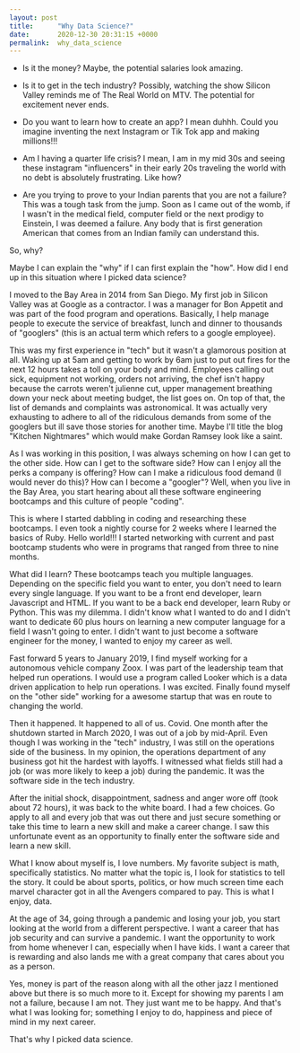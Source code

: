 ```yaml
---
layout: post
title:      "Why Data Science?"
date:       2020-12-30 20:31:15 +0000
permalink:  why_data_science
---
```



* Is it the money? Maybe, the potential salaries look amazing.

* Is it to get in the tech industry? Possibly,  watching the show Silicon Valley  reminds me of The Real World on MTV. The potential for excitement never ends. 

* Do you want to learn how to create an app? I mean duhhh. Could you imagine inventing the next Instagram or Tik Tok app and making millions!!!

* Am I having a quarter life crisis? I mean, I am in my mid 30s and seeing these instagram "influencers" in their early 20s traveling the world with no debt is absolutely frustrating. Like how?

* Are you trying to prove to your Indian parents that you are not a failure? This was a tough task from the jump. Soon as I came out of the womb,  if I wasn't in the medical field, computer field or the next prodigy to Einstein, I was deemed a failure.  Any body that is first generation American that comes from an Indian family can understand this. 


So, why? 

Maybe I can explain the "why" if I can first explain the "how". How did I end up in this situation where I picked data science?

I moved to the Bay Area in 2014 from San Diego. My first job in Silicon Valley was at Google as a contractor. I was a manager for Bon Appetit and was part of the food program and operations.  Basically, I help manage people to execute the service of breakfast, lunch and dinner to thousands of "googlers" (this is an actual term which refers to a google employee).

This was my first experience in "tech" but it wasn't a glamorous position at all. Waking up at 5am and getting to work by 6am just to put out fires for the next 12 hours takes a toll on your body and mind. Employees calling out sick, equipment not working, orders not arriving, the chef isn't happy because the carrots weren't julienne cut, upper management breathing down your neck about meeting budget, the list goes on. On top of that, the list of demands and complaints was astronomical.  It was actually very exhausting to adhere to all of the ridiculous demands from some of the googlers but ill save those stories for another time. Maybe I'll title the blog "Kitchen Nightmares" which would make Gordan Ramsey look like a saint.

As I was working in this position, I was always scheming on how I can get to the other side. How can I get to the software side? How can I enjoy all the perks a company is offering? How can I make a ridiculous food demand (I would never do this)? How can I become a "googler"? Well, when you live in the Bay Area, you start hearing about all these software engineering bootcamps and this culture of people "coding". 

This is where I started dabbling in coding and researching these bootcamps. I even took a nightly course for 2 weeks where I learned the basics of Ruby. Hello world!!! I started networking with current and past bootcamp students who were in programs that ranged from three to nine months. 

What did I learn? These bootcamps teach you multiple languages. Depending on the specific field you want to enter, you don't need to learn every single language. If you want to be a front end developer, learn Javascript and HTML. If you want to be a back end developer, learn Ruby or Python. This was my dilemma. I didn't know what I wanted to do and I didn't want to dedicate 60 plus hours on learning a new computer language for a field I wasn't going to enter. I didn't want to just become a software engineer for the money, I wanted to enjoy my career as well. 

Fast forward 5 years to January 2019, I find myself working for a autonomous vehicle company Zoox. I was part of the leadership team that helped run operations. I would use a program called Looker which is a data driven application to help run operations. I was excited. Finally found myself on the "other side" working for a awesome startup that was en route to changing the world. 

Then it happened. It happened to all of us. Covid. One month after the shutdown started in March 2020, I was out of a job by mid-April. Even though I was working in the "tech" industry, I was still on the operations side of the business. In my opinion, the operations department of any business got hit the hardest with layoffs. I witnessed what fields still had a job (or was more likely to keep a job) during the pandemic. It was the software side in the tech industry. 

After the initial shock, disappointment, sadness and anger wore off (took about 72 hours), it was back to the white board. I had a few choices. Go apply to all and every job that was out there and just secure something or take this time to learn a new skill and make a career change. I saw this unfortunate event as an opportunity to finally enter the software side and learn a new skill. 

What I know about myself is, I love numbers. My favorite subject is math, specifically statistics. No matter what the topic is, I look for statistics to tell the story. It could be about sports, politics, or how much screen time each marvel character got in all the Avengers compared to pay. This is what I enjoy, data. 

At the age of 34, going through a pandemic and losing your job, you start looking at the world from a different perspective. I want a career that has job security and can survive a pandemic. I want the opportunity to work from home whenever I can, especially when I have kids. I want a career that is rewarding and also lands me with a great company that cares about you as a person. 

Yes, money is part of the reason along with all the other jazz I mentioned above but there is so much more to it. Except for showing my parents I am not a failure, because I am not. They just want me to be happy. And that's what I was looking for; something I enjoy to do, happiness and piece of mind in my next career. 

That's why I picked data science. 







